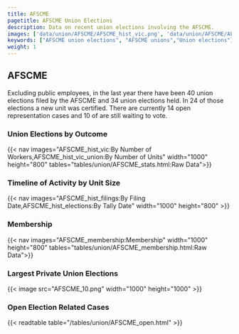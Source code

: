 ```yaml
---
title: AFSCME
pagetitle: AFSCME Union Elections
description: Data on recent union elections involving the AFSCME.
images: ['data/union/AFSCME/AFSCME_hist_vic.png', 'data/union/AFSCME/AFSCME_hist_size.png', 'data/union/AFSCME/AFSCME_10.png']
keywords: ["AFSCME union elections", "AFSCME unions","Union elections"]
weight: 1
---
```

##  AFSCME

Excluding public employees, in the last year there have been 40 union elections filed by the AFSCME and 34 union elections held. In 24 of those elections a new unit was certified. There are currently 14 open representation cases and 10 of are still waiting to vote.

### Union Elections by Outcome
{{< nav images="AFSCME_hist_vic:By Number of Workers,AFSCME_hist_vic_union:By Number of Units" width="1000" height="800" tables="tables/union/AFSCME_stats.html:Raw Data">}}

### Timeline of Activity by Unit Size
{{< nav images="AFSCME_hist_filings:By Filing Date,AFSCME_hist_elections:By Tally Date" width="1000" height="800" >}}

### Membership
{{< nav images="AFSCME_membership:Membership" width="1000" height="800" tables="tables/union/AFSCME_membership.html:Raw Data">}}

### Largest Private Union Elections
{{< image src="AFSCME_10.png" width="1000" height="1000"  >}}

### Open Election Related Cases
{{< readtable table="/tables/union/AFSCME_open.html" >}}

